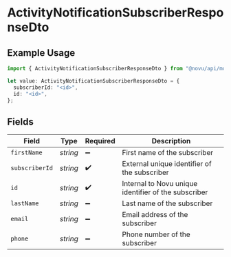 # ActivityNotificationSubscriberResponseDto

## Example Usage

```typescript
import { ActivityNotificationSubscriberResponseDto } from "@novu/api/models/components";

let value: ActivityNotificationSubscriberResponseDto = {
  subscriberId: "<id>",
  id: "<id>",
};
```

## Fields

| Field                                                | Type                                                 | Required                                             | Description                                          |
| ---------------------------------------------------- | ---------------------------------------------------- | ---------------------------------------------------- | ---------------------------------------------------- |
| `firstName`                                          | *string*                                             | :heavy_minus_sign:                                   | First name of the subscriber                         |
| `subscriberId`                                       | *string*                                             | :heavy_check_mark:                                   | External unique identifier of the subscriber         |
| `id`                                                 | *string*                                             | :heavy_check_mark:                                   | Internal to Novu unique identifier of the subscriber |
| `lastName`                                           | *string*                                             | :heavy_minus_sign:                                   | Last name of the subscriber                          |
| `email`                                              | *string*                                             | :heavy_minus_sign:                                   | Email address of the subscriber                      |
| `phone`                                              | *string*                                             | :heavy_minus_sign:                                   | Phone number of the subscriber                       |